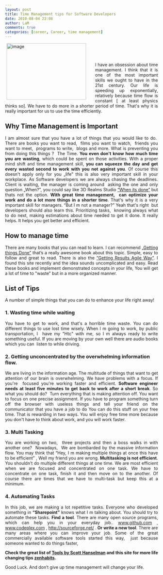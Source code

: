 ```yaml
---
layout: post
title: Time Management tips for Software Developers
date: 2010-08-04 22:08
author: LaM
comments: true
categories: [career, Career, time management]
---
```

<a href="http://lammichalfranc.files.wordpress.com/2010/08/image.png"><img style="border-width: 0; margin: 0 30px 0 5px;" title="image" src="http://lammichalfranc.files.wordpress.com/2010/08/image_thumb.png" alt="image" width="262" height="186" align="left" border="0" /></a>

&nbsp;

&nbsp;

<p align="justify">I have an obsession about time management. I think that it is one of the most important skills we ought to have in the 21st century. Our life is speeding up exponentially, relatively because time flow is constant [ at least physics thinks so]. We have to do more in a shorter period of time. That's why it is really important for us to use the time efficiently.</p>

<h2>Why Time Management is Important</h2>
<p style="text-align: justify;">I am almost sure that you have a lot of things that you would like to do.  There are books you want to read,  films you want to watch,  friends you want to meet,  programs to write,  blogs and more. What is preventing you from doing this things ?  The Time. <strong>You even don't know how much time you are wasting</strong>, which could be spent on those activities. With a proper mind shift and time management skill, <strong>you can squeeze the day and get every wasted second to work with you not against you</strong>. Of course this doesn't apply only for you „life” this is also very important skill in your workplace. As Software developers we are always chasing the deadlines. Client is waiting, the manager is coming around  asking the one and only question „When?”, you could say like 3D Realms Studio <a href="http://duke.a-13.net/">“When its done”</a> but thats not the option. <strong>With great time management,  can optimize your work and do a lot more things in a shorter time</strong>. That's why it is a very important skill for managers.<strong> </strong>“But I m not a manager?” Yeah that's right  but developers should also learn this. Prioritizing tasks,  knowing always what to do next, making estimations about time needed to get it done. It really helps. It helps you get better and efficient.</p>
<h2>How to manage time</h2>
<p style="text-align: justify;">There are many books that you can read to learn. I can recommend <a href="http://www.amazon.com/Getting-Things-Done-Stress-Free-Productivity/dp/0142000280">„Getting things Done”</a> that’s a really awesome book about this topic. Simple, easy to follow and great to read. There is also the <a href="http://gettingresults.com/wiki/Main_Page">“Getting Results Agile Way”</a>. I found this site recently and the idea sounds uncomplicated and easy. Read these books and implement demonstrated concepts in your life, You will get a lot of time to "waste" but in a more organized manner.</p>
<h2>List of Tips</h2>
<p style="text-align: justify;">A number of simple things that you can do to enhance your life right away!</p>

<h3>1. Wasting time while waiting</h3>
<p style="text-align: justify;">You have to get to work, and that's a horrible time waste. You can do different things to use lost time wisely. When I m going to work, by public transportation, I  have my "Htc" with me, so I m always ready to write something useful. If you are moving by your own well there are audio books which you can  listen to while driving.</p>

<h3>2. Getting unconcentrated by the overwhelming information flow.</h3>
<p style="text-align: justify;">We are living in the information age. The multitude of things that want to get attention of our brain is overwhelming. We have problems with a focus. If you're  focused you're working faster and efficient. <strong>Software engineer needs at least five minutes to get back to work after a short break</strong>. So what you should do?  Turn everything that is making attention off. You want to focus on one precise assignment. If you have to program something turn off the browser with useless things and tell your friend on the communicator that you have a job to do You can do this stuff on your free time. That is rewarding in two ways. You will enjoy free time more because you don't have to think about work, and you will work faster.</p>
<h3>3. Multi Tasking</h3>
<p style="text-align: justify;">You are working on two,  three projects and then a boss walks in with another one?  Nowadays,  We are bombarded by the massive information flow. You may think that “Hey, I m making multiple things at once this have to be efficient” , Well my friend you are wrong. <strong>Multitasking is not efficient</strong>. You shouldn't do multiple different things at one time. We are most efficient when we are focused and concentrated on one task. We have to concentrate on one task, finish it and then move on to the another. Of course there are times that we have to multi-task but keep this at a minimum.</p>

<h3>4. Automating Tasks</h3>
<p style="text-align: justify;">In this job, we are making a lot repetitive tasks. Everyone who developed something in <strong>“Sharepoint”</strong> knows what I m talking about. You should try to automate these tasks. <strong>Find a tool</strong>. There are many open source programs, which can help you in your everyday job.. <a href="http://www.github.com">www.github.com</a> , <a href="http://www.codeplex.com">www.codeplex.com</a> , <a href="http://sourceforge.net/">http://sourceforge.net/</a> .<strong> Or write a new tool</strong>. There are many areas where you can improve your job. Some of the great commercially available software tools started this way,  just because someone wanted to do things faster,</p>
<p style="text-align: justify;"><strong>Check the great list of </strong><a href="http://www.hanselman.com/blog/ScottHanselmans2009UltimateDeveloperAndPowerUsersToolListForWindows.aspx"><strong>Tools by Scott Hanselman</strong></a><strong> and this site for more life changing tips </strong><a href="http://zenhabits.net/25-painless-ways-to-free-up-an-hour-a-day-for-your-goals/"><strong>zenhabits</strong></a><strong>.</strong></p>
<p style="text-align: justify;">Good Luck. And don’t give up time management will change your life.</p>
